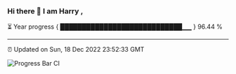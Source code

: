 ### Hi there 👋 I am Harry , 

⏳ Year progress { ████████████████████████████▁▁ } 96.44 %

---

⏰ Updated on Sun, 18 Dec 2022 23:52:33 GMT

![Progress Bar CI](https://github.com/duykhang68/duykhang68/workflows/Progress%20Bar%20CI/badge.svg)
